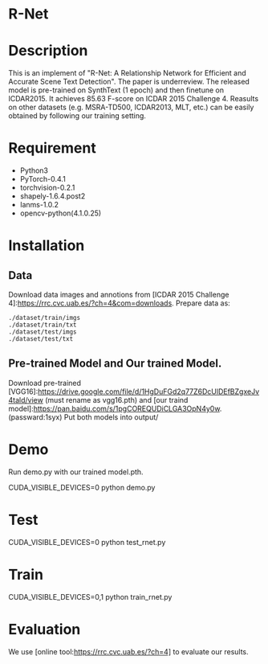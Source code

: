 # R-Net

# Description
  This is an implement of "R-Net: A Relationship Network for Efficient and Accurate Scene Text Detection". The paper is underreview.
  The released model is pre-trained on SynthText (1 epoch) and then finetune on ICDAR2015. It achieves 85.63 F-score on ICDAR 2015 Challenge 4. Reasults on other datasets (e.g. MSRA-TD500, ICDAR2013, MLT, etc.) can be easily obtained by following our training setting.
  
# Requirement

* Python3 
* PyTorch-0.4.1 
* torchvision-0.2.1 
* shapely-1.6.4.post2 
* lanms-1.0.2 
* opencv-python(4.1.0.25)
  
# Installation

## Data

Download data images and annotions from [ICDAR 2015 Challenge 4]:https://rrc.cvc.uab.es/?ch=4&com=downloads. Prepare data as:

~~~
./dataset/train/imgs
./dataset/train/txt
./dataset/test/imgs
./dataset/test/txt
~~~

## Pre-trained Model and Our trained Model.

Download pre-trained [VGG16]:https://drive.google.com/file/d/1HgDuFGd2q77Z6DcUlDEfBZgxeJv4tald/view (must rename as vgg16.pth) and [our traind model]:https://pan.baidu.com/s/1pgCOREQUDiCLGA3OpN4y0w. (passward:1syx) Put both models into output/

# Demo

Run demo.py with our trained model.pth.

CUDA_VISIBLE_DEVICES=0 python demo.py 

# Test

CUDA_VISIBLE_DEVICES=0 python test_rnet.py

# Train

CUDA_VISIBLE_DEVICES=0,1 python train_rnet.py

# Evaluation

We use [online tool:https://rrc.cvc.uab.es/?ch=4] to evaluate our results. 


